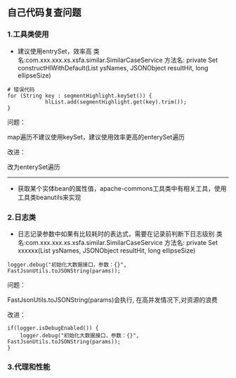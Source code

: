 ## 自己代码复查问题

### 1.工具类使用

- 建议使用entrySet，效率高
类名:com.xxx.xxx.xs.xsfa.similar.SimilarCaseService
方法名: private Set constructHlWithDefault(List ysNames, JSONObject resultHit, long ellipseSize)
```$xslt
# 错误代码
for (String key : segmentHighlight.keySet()) {
            hlList.add(segmentHighlight.get(key).trim());
}

```
问题：

map遍历不建议使用keySet，建议使用效率更高的enterySet遍历

改进：

改为enterySet遍历

---

- 获取某个实体bean的属性值，apache-commons工具类中有相关工具，使用工具类beanutils来实现





### 2.日志类

- 日志记录参数中如果有比较耗时的表达式，需要在记录前判断下日志级别
类名:com.xxx.xxx.xs.xsfa.similar.SimilarCaseService
方法名: private Set xxxxxx(List ysNames, JSONObject resultHit, long ellipseSize)
```$xslt
logger.debug("初始化大数据接口，参数：{}", FastJsonUtils.toJSONString(params));
```
问题：

FastJsonUtils.toJSONString(params)会执行, 在高并发情况下,对资源的浪费

改进：

```$xslt
if(logger.isDebugEnabled()) {
    logger.debug("初始化大数据接口，参数：{}", FastJsonUtils.toJSONString(params));
}
```

### 3.代理和性能


